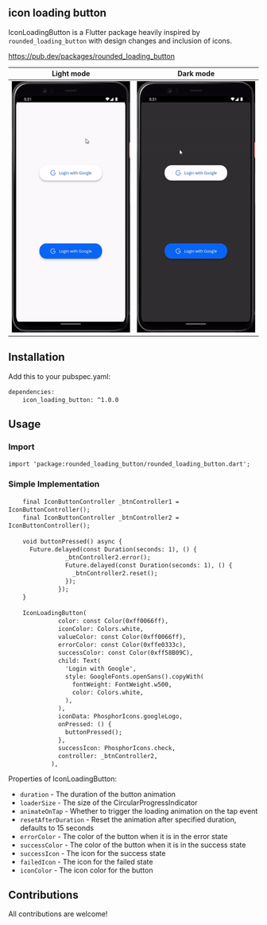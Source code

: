 ## icon loading button

IconLoadingButton is a Flutter package heavily inspired by ```rounded_loading_button``` with design changes and inclusion of icons.

https://pub.dev/packages/rounded_loading_button

Light mode             |  Dark mode
:-------------------------:|:-------------------------:
![](screenshots/light-mode.gif)  |  ![](screenshots/dark-mode.gif)

## Installation

   Add this to your pubspec.yaml:

    dependencies:
        icon_loading_button: ^1.0.0
## Usage
### Import
    import 'package:rounded_loading_button/rounded_loading_button.dart';

### Simple Implementation

        final IconButtonController _btnController1 = IconButtonController();
        final IconButtonController _btnController2 = IconButtonController();

        void buttonPressed() async {
          Future.delayed(const Duration(seconds: 1), () {
                    _btnController2.error();
                    Future.delayed(const Duration(seconds: 1), () {
                      _btnController2.reset();
                    });
                  });
        }

        IconLoadingButton(
                  color: const Color(0xff0066ff),
                  iconColor: Colors.white,
                  valueColor: const Color(0xff0066ff),
                  errorColor: const Color(0xffe0333c),
                  successColor: const Color(0xff58B09C),
                  child: Text(
                    'Login with Google',
                    style: GoogleFonts.openSans().copyWith(
                      fontWeight: FontWeight.w500,
                      color: Colors.white,
                    ),
                  ),
                  iconData: PhosphorIcons.googleLogo,
                  onPressed: () {
                    buttonPressed();
                  },
                  successIcon: PhosphorIcons.check,
                  controller: _btnController2,
                ),


Properties of IconLoadingButton:

* `duration` - The duration of the button animation
* `loaderSize` - The size of the CircularProgressIndicator
* `animateOnTap` -  Whether to trigger the loading animation on the tap event
* `resetAfterDuration` - Reset the animation after specified duration, defaults to 15 seconds
* `errorColor` - The color of the button when it is in the error state
* `successColor` - The color of the button when it is in the success state
* `successIcon` - The icon for the success state
* `failedIcon` - The icon for the failed state
* `iconColor` - The icon color for the button


## Contributions
All contributions are welcome!
